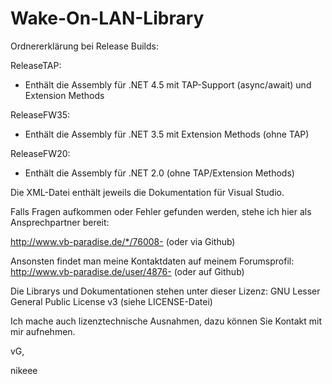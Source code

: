 Wake-On-LAN-Library
===================

Ordnererklärung bei Release Builds:

ReleaseTAP:
- Enthält die Assembly für .NET 4.5 mit TAP-Support (async/await) und Extension Methods

ReleaseFW35:
- Enthält die Assembly für .NET 3.5 mit Extension Methods (ohne TAP)

ReleaseFW20:
- Enthält die Assembly für .NET 2.0 (ohne TAP/Extension Methods)

Die XML-Datei enthält jeweils die Dokumentation für Visual Studio.

Falls Fragen aufkommen oder Fehler gefunden werden, stehe ich hier als Ansprechpartner bereit:

http://www.vb-paradise.de/*/76008-
(oder via Github)

Ansonsten findet man meine Kontaktdaten auf meinem Forumsprofil:
http://www.vb-paradise.de/user/4876-
(oder auf Github)

Die Librarys und Dokumentationen stehen unter dieser Lizenz:
GNU Lesser General Public License v3 (siehe LICENSE-Datei)

Ich mache auch lizenztechnische Ausnahmen, dazu können Sie Kontakt mit mir aufnehmen.

vG,

nikeee